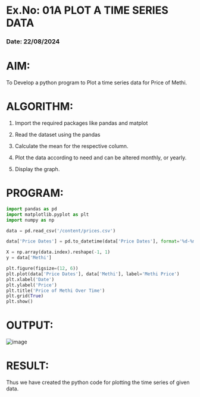 # Ex.No: 01A PLOT A TIME SERIES DATA
###  Date: 22/08/2024

# AIM:
To Develop a python program to Plot a time series data for Price of Methi.

# ALGORITHM:

1. Import the required packages like pandas and matplot

2. Read the dataset using the pandas

3. Calculate the mean for the respective column.

4. Plot the data according to need and can be altered monthly, or yearly.

5. Display the graph.

# PROGRAM:

```py
import pandas as pd
import matplotlib.pyplot as plt
import numpy as np
```
```py
data = pd.read_csv('/content/prices.csv')
```
```py
data['Price Dates'] = pd.to_datetime(data['Price Dates'], format='%d-%m-%Y')
```

```py
X = np.array(data.index).reshape(-1, 1)
y = data['Methi']
```

```py
plt.figure(figsize=(12, 6))
plt.plot(data['Price Dates'], data['Methi'], label='Methi Price')
plt.xlabel('Date')
plt.ylabel('Price')
plt.title('Price of Methi Over Time')
plt.grid(True)
plt.show()
```

# OUTPUT:

![image](https://github.com/user-attachments/assets/2da3f636-fd28-4463-a39b-3d07c7ee0ec8)


# RESULT:
Thus we have created the python code for plotting the time series of given data.
